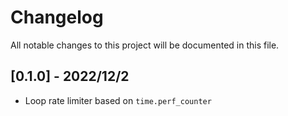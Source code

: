 # Changelog

All notable changes to this project will be documented in this file.

## [0.1.0] - 2022/12/2

- Loop rate limiter based on ``time.perf_counter``
